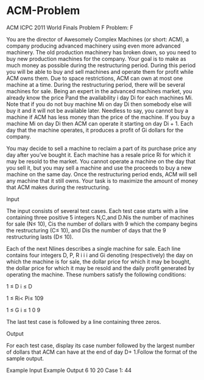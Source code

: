 # ACM-Problem
ACM ICPC 2011 World Finals Problem F
Problem: F

You are the director of Awesomely Complex Machines (or short: ACM), a company producing
advanced machinery using even more advanced machinery. The old production machinery has broken
down, so you need to buy new production machines for the company. Your goal is to make as much
money as possible during the restructuring period. During this period you will be able to buy and sell
machines and operate them for profit while ACM owns them. Due to space restrictions, ACM can own
at most one machine at a time. During the restructuring period, there will be several machines for sale.
Being an expert in the advanced machines market, you already know the price P​​and the availability i​
day D​​i f​or each machines M​​i.​Note that if you do not buy machine M​​i on day D​​i then somebody else will buy it and it will not be available later. Needless to say, you cannot buy a machine if ACM has less money than the price of the machine. If you buy a machine M​​i on day D​​i then ACM can operate it starting on day D​​i + 1. Each day that the machine operates, it produces a profit of G​​i d​ollars for the company.

You may decide to sell a machine to reclaim a part of its purchase price any day after you’ve bought it. Each machine has a resale price R​​i for which it may be resold to the market. You cannot operate a machine on the day that you sell it, but you may sell a machine and use the proceeds to buy a new machine on the same day. Once the restructuring period ends, ACM will sell any machine that it still owns. Your task is to maximize the amount of money that ACM makes during the restructuring.

Input

The input consists of several test cases. Each test case starts with a line containing three positive
5​
integers N​,​C​,​and D​.​N​is the number of machines for sale (N​≤ 10​), C​is the number of dollars with
9​
which the company begins the restructuring (C​≤ 10​), and D​is the number of days that the
9​ restructuring lasts (D​≤ 10​).

Each of the next N​lines describes a single machine for sale. Each line contains four integers D​​, P​​, R​​ i​ i​ i
and G​​i denoting (respectively) the day on which the machine is for sale, the dollar price for which it may be bought, the dollar price for which it may be resold and the daily profit generated by operating the machine. These numbers satisfy the following conditions:

1 ≤ D ​i ​≤ D

1 ≤ R​i​< P​i​≤ 109​ 

1 ≤ G ​i ​≤ 1 0 9​

The last test case is followed by a line containing three zeros.

Output

For each test case, display its case number followed by the largest number of dollars that ACM can have at the end of day D​+ 1.​Follow the format of the sample output.

Example Input Example Output 6 10 20 Case 1: 44

